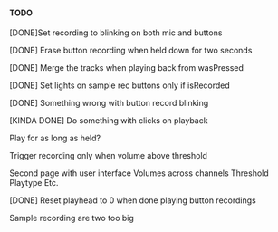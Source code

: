 #### TODO ####

[DONE]Set recording to blinking on both mic and buttons

[DONE] Erase button recording when held down for two seconds

[DONE] Merge the tracks when playing back from wasPressed

[DONE] Set lights on sample rec buttons only if isRecorded

[DONE] Something wrong with button record blinking

[KINDA DONE] Do something with clicks on playback

Play for as long as held?

Trigger recording only when volume above threshold

Second page with user interface
	Volumes across channels
	Threshold
	Playtype
	Etc.

[DONE] Reset playhead to 0 when done playing button recordings

Sample recording are two too big
